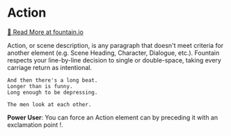 # Action

[📕 Read More at fountain.io](https://fountain.io/syntax#section-action)

Action, or scene description, is any paragraph that doesn't meet criteria for another element (e.g. Scene Heading, Character, Dialogue, etc.). Fountain respects your line-by-line decision to single or double-space, taking every carriage return as intentional.

	And then there's a long beat.
	Longer than is funny.
	Long enough to be depressing.

	The men look at each other.

**Power User**: You can force an Action element can by preceding it with an exclamation point !.
